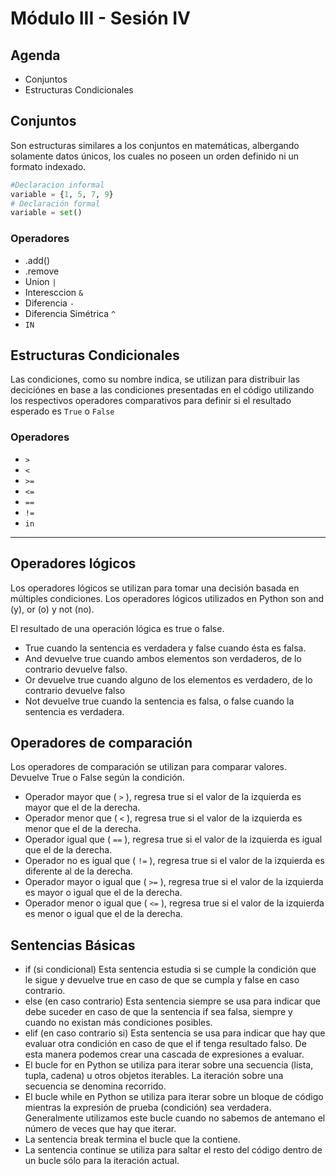 # Módulo III - Sesión IV

## Agenda

- Conjuntos
- Estructuras Condicionales

## Conjuntos

Son estructuras similares a los conjuntos en matemáticas, albergando solamente datos únicos, los cuales no poseen un orden definido ni un formato indexado.

```python
#Declaracion informal
variable = {1, 5, 7, 9}
# Declaración formal
variable = set()
```

### Operadores

- .add()
- .remove
- Union `|`
- Interesccion `&`
- Diferencia `-`
- Diferencia Simétrica `^`
- `IN`

## Estructuras Condicionales

Las condiciones, como su nombre indica, se utilizan para distribuir las deciciónes en base a las condiciones presentadas en el código utilizando los respectivos operadores comparativos para definir si el resultado esperado es `True` o `False`

### Operadores

- `>`
- `<`
- `>=`
- `<=`
- `==`
- `!=`
- `in`

---

## Operadores lógicos

Los operadores lógicos se utilizan para tomar una decisión basada en múltiples condiciones. Los operadores lógicos utilizados en Python son and (y), or (o) y not (no).

El resultado de una operación lógica es true o false.

- True cuando la sentencia es verdadera y false cuando ésta es falsa.
- And devuelve true cuando ambos elementos son verdaderos, de lo contrario devuelve falso.
- Or devuelve true cuando alguno de los elementos es verdadero, de lo contrario devuelve falso
- Not devuelve true cuando la sentencia es falsa, o false cuando la sentencia es verdadera.

## Operadores de comparación

Los operadores de comparación se utilizan para comparar valores. Devuelve True o False según la condición.

- Operador mayor que ( `>` ), regresa true si el valor de la izquierda es mayor que el de la derecha.
- Operador menor que ( `<` ), regresa true si el valor de la izquierda es menor que el de la derecha.
- Operador igual que ( `==` ), regresa true si el valor de la izquierda es igual que el de la derecha.
- Operador no es igual que ( `!=` ), regresa true si el valor de la izquierda es diferente al de la derecha.
- Operador mayor o igual que ( `>=` ), regresa true si el valor de la izquierda es mayor o igual que el de la derecha.
- Operador menor o igual que ( `<=` ), regresa true si el valor de la izquierda es menor o igual que el de la derecha.

## Sentencias Básicas

- if (si condicional) Esta sentencia estudia si se cumple la condición que le sigue y devuelve true en caso de que se cumpla y false en caso contrario.
- else (en caso contrario) Esta sentencia siempre se usa para indicar que debe suceder en caso de que la sentencia if sea falsa, siempre y cuando no existan más condiciones posibles.
- elif (en caso contrario si) Esta sentencia se usa para indicar que hay que evaluar otra condición en caso de que el if tenga resultado falso. De esta manera podemos crear una cascada de expresiones a evaluar.
- El bucle for en Python se utiliza para iterar sobre una secuencia (lista, tupla, cadena) u otros objetos iterables. La iteración sobre una secuencia se denomina recorrido.
- El bucle while en Python se utiliza para iterar sobre un bloque de código mientras la expresión de prueba (condición) sea verdadera. Generalmente utilizamos este bucle cuando no sabemos de antemano el número de veces que hay que iterar.
- La sentencia break termina el bucle que la contiene.
- La sentencia continue se utiliza para saltar el resto del código dentro de un bucle sólo para la iteración actual.
